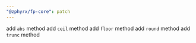 ```yaml
---
"@zphyrx/fp-core": patch
---
```


add `abs` method
add `ceil` method
add `floor` method
add `round` method
add `trunc` method
